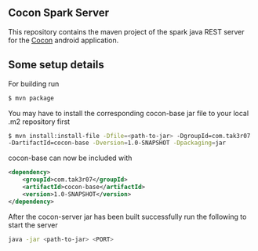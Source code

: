 ## Cocon Spark Server
This repository contains the maven project of the spark java REST server for the [Cocon](https://gitlab.com/Tak3r07/cocon-android) android application.

## Some setup details
For building run
```bash
$ mvn package
```

You may have to install the corresponding cocon-base jar file to your local .m2 repository first
```bash
$ mvn install:install-file -Dfile=<path-to-jar> -DgroupId=com.tak3r07 
-DartifactId=cocon-base -Dversion=1.0-SNAPSHOT -Dpackaging=jar
```
cocon-base can now be included with
```xml
<dependency>
    <groupId>com.tak3r07</groupId>
    <artifactId>cocon-base</artifactId>
    <version>1.0-SNAPSHOT</version>
</dependency>
```

After the cocon-server jar has been built successfully run the following to 
start the server
```bash
java -jar <path-to-jar> <PORT>
```
